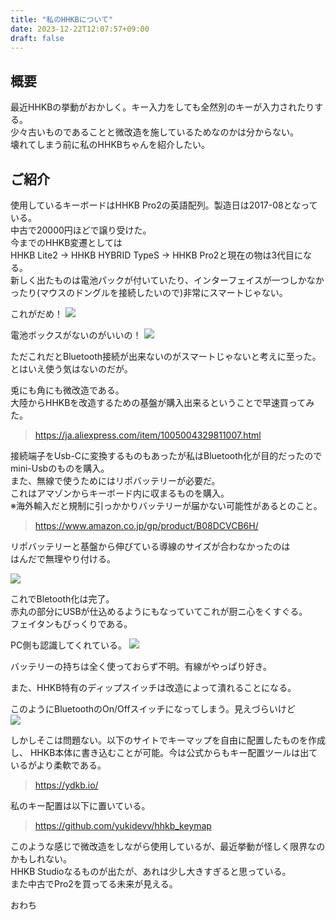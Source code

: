 ```yaml
---
title: "私のHHKBについて"
date: 2023-12-22T12:07:57+09:00
draft: false 
---
```

## 概要
最近HHKBの挙動がおかしく。キー入力をしても全然別のキーが入力されたりする。  
少々古いものであることと微改造を施しているためなのかは分からない。  
壊れてしまう前に私のHHKBちゃんを紹介したい。 
## ご紹介 
使用しているキーボードはHHKB Pro2の英語配列。製造日は2017-08となっている。  
中古で20000円ほどで譲り受けた。  
今までのHHKB変遷としては  
HHKB Lite2 → HHKB HYBRID TypeS → HHKB Pro2と現在の物は3代目になる。  
新しく出たものは電池パックが付いていたり、インターフェイスが一つしかなかったり(マウスのドングルを接続したいので)非常にスマートじゃない。  

これがだめ！
![](/images/20231222/SS2023-12-2212.30.35.jpg)  

電池ボックスがないのがいいの！
![](/images/20231222/20231222_121421.jpg)

ただこれだとBluetooth接続が出来ないのがスマートじゃないと考えに至った。  
とはいえ使う気はないのだが。   

兎にも角にも微改造である。  
大陸からHHKBを改造するための基盤が購入出来るということで早速買ってみた。  

> https://ja.aliexpress.com/item/1005004329811007.html

接続端子をUsb-Cに変換するものもあったが私はBluetooth化が目的だったので  
mini-Usbのものを購入。  
また、無線で使うためにはリポバッテリーが必要だ。  
これはアマゾンからキーボード内に収まるものを購入。  
※海外輸入だと規制に引っかかりバッテリーが届かない可能性があるとのこと。  

> https://www.amazon.co.jp/gp/product/B08DCVCB6H/

リポバッテリーと基盤から伸びている導線のサイズが合わなかったのは  
はんだで無理やり付ける。  

![](/images/20231222/20221103_135660.jpg)

これでBletooth化は完了。  
赤丸の部分にUSBが仕込めるようにもなっていてこれが厨ニ心をくすぐる。  
フェイタンもびっくりである。  

PC側も認識してくれている。
![](/images/20231222/SS2023-12-2217.03.09.jpg)
  
バッテリーの持ちは全く使っておらず不明。有線がやっぱり好き。

また、HHKB特有のディップスイッチは改造によって潰れることになる。  

このようにBluetoothのOn/Offスイッチになってしまう。見えづらいけど  
![](/images/20231222/20231222_121526.jpg)

しかしそこは問題ない。以下のサイトでキーマップを自由に配置したものを作成し、
HHKB本体に書き込むことが可能。今は公式からもキー配置ツールは出ているがより柔軟である。

> https://ydkb.io/

私のキー配置は以下に置いている。  
> https://github.com/yukidevv/hhkb_keymap

このような感じで微改造をしながら使用しているが、最近挙動が怪しく限界なのかもしれない。  
HHKB Studioなるものが出たが、あれは少し大きすぎると思っている。  
また中古でPro2を買ってる未来が見える。  

おわち